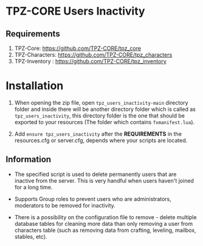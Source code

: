# TPZ-CORE Users Inactivity

## Requirements

1. TPZ-Core: https://github.com/TPZ-CORE/tpz_core
2. TPZ-Characters: https://github.com/TPZ-CORE/tpz_characters
3. TPZ-Inventory : https://github.com/TPZ-CORE/tpz_inventory
   
# Installation

1. When opening the zip file, open `tpz_users_inactivity-main` directory folder and inside there will be another directory folder which is called as `tpz_users_inactivity`, this directory folder is the one that should be exported to your resources (The folder which contains `fxmanifest.lua`).

2. Add `ensure tpz_users_inactivity` after the **REQUIREMENTS** in the resources.cfg or server.cfg, depends where your scripts are located.

## Information

- The specified script is used to delete permanently users that are inactive from the server. This is very handful when users haven't joined for a long time. 

- Supports Group roles to prevent users who are administrators, moderators to be removed for inactivity. 

- There is a possibility on the configuration file to remove - delete multiple database tables for cleaning more data than only removing a user from characters table (such as removing data from crafting, leveling, mailbox, stables, etc).
